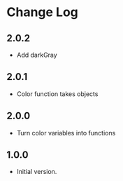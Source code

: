 # Change Log

## 2.0.2

- Add darkGray

## 2.0.1

- Color function takes objects

## 2.0.0

- Turn color variables into functions

## 1.0.0

- Initial version.
